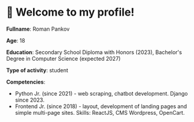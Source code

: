 # 👋 Welcome to my profile!

**Fullname**: Roman Pankov

**Age**: 18

**Education**: Secondary School Diploma with Honors (2023), Bachelor's Degree in Computer Science (expected 2027)

**Type of activity**: student

**Competencies**:  

 - Python Jr. (since 2021) - web scraping, chatbot development. Django since 2023. 
 - Frontend Jr. (since 2018) - layout, development of landing pages and simple multi-page sites. Skills: ReactJS, CMS Wordpress, OpenCart. 

<!--START_SECTION:waka-->
<!--END_SECTION:waka-->
